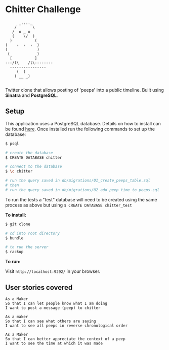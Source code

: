 # Chitter Challenge
```
      _...._
    /       \
   /  o _ o
   (    \/  )
  )          (
(    -  -  -  )
(             )
 (            )
  [          ]
---/l\    /l\--------
  ----------------
     (  )
    ( __ _)
    
```
    
Twitter clone that allows posting of 'peeps' into a public timeline. Built using **Sinatra** and **PostgreSQL**.

## Setup

This application uses a PostgreSQL database. Details on how to install can be found [here](https://www.postgresql.org/download/). Once installed run the following commands to set up the database:

```bash
$ psql

# create the database
$ CREATE DATABASE chitter

# connect to the database
$ \c chitter

# run the query saved in db/migrations/01_create_peeps_table.sql
# then 
# run the query saved in db/migrations/02_add_peep_time_to_peeps.sql
```

To run the tests a "test" database will need to be created using the same process as above but using ```$ CREATE DATABASE chitter_test```

**To install:**

```bash
$ git clone

# cd into root directory
$ bundle

# to run the server
$ rackup
```

**To run:**

Visit ```http://localhost:9292/``` in your browser.

## User stories covered

```
As a Maker
So that I can let people know what I am doing  
I want to post a message (peep) to chitter

As a maker
So that I can see what others are saying  
I want to see all peeps in reverse chronological order

As a Maker
So that I can better appreciate the context of a peep
I want to see the time at which it was made
```

